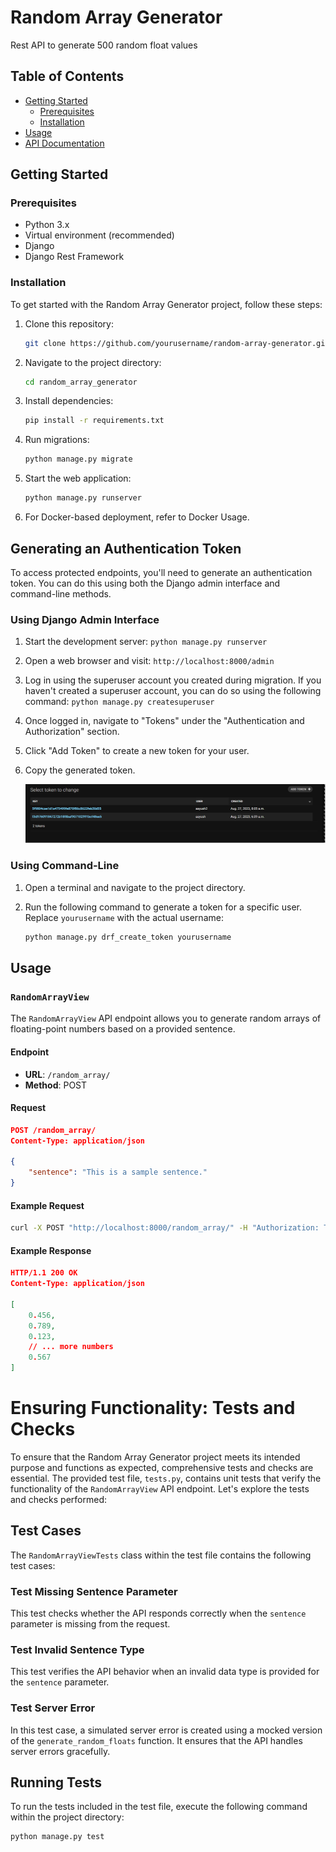 # Random Array Generator

Rest API to generate 500 random float values 

## Table of Contents

- [Getting Started](#getting-started)
  - [Prerequisites](#prerequisites)
  - [Installation](#installation)
- [Usage](#usage)
- [API Documentation](#api-documentation)


## Getting Started

### Prerequisites

- Python 3.x
- Virtual environment (recommended)
- Django
- Django Rest Framework

### Installation

To get started with the Random Array Generator project, follow these steps:

1. Clone this repository: 
    ```sh
    git clone https://github.com/yourusername/random-array-generator.git
    ```
2. Navigate to the project directory: 
    ```sh
    cd random_array_generator
    ```
3. Install dependencies: 
    ```sh
    pip install -r requirements.txt
    ```
4. Run migrations: 
    ```sh
    python manage.py migrate
    ```
5. Start the web application: 
    ```sh
    python manage.py runserver
    ```

6. For Docker-based deployment, refer to Docker Usage.

## Generating an Authentication Token

To access protected endpoints, you'll need to generate an authentication token. You can do this using both the Django admin interface and command-line methods.

### Using Django Admin Interface

1. Start the development server: `python manage.py runserver`

2. Open a web browser and visit: `http://localhost:8000/admin`

3. Log in using the superuser account you created during migration. If you haven't created a superuser account, you can do so using the following command: `python manage.py createsuperuser`

4. Once logged in, navigate to "Tokens" under the "Authentication and Authorization" section.

5. Click "Add Token" to create a new token for your user.

6. Copy the generated token.

    ![Token Generation](./token.png)



### Using Command-Line

1. Open a terminal and navigate to the project directory.

2. Run the following command to generate a token for a specific user. Replace `yourusername` with the actual username: 
    ```sh 
    python manage.py drf_create_token yourusername

## Usage

### `RandomArrayView`

The `RandomArrayView` API endpoint allows you to generate random arrays of floating-point numbers based on a provided sentence.

#### Endpoint

- **URL**: `/random_array/`
- **Method**: POST

#### Request

```json
POST /random_array/
Content-Type: application/json

{
    "sentence": "This is a sample sentence."
}
```

#### Example Request 
```sh
curl -X POST "http://localhost:8000/random_array/" -H "Authorization: Token YOUR_GENERATED_TOKEN" -H "Content-Type: application/json" -d '{"sentence": "Generate an array for this sentence."}'
```
#### Example Response
```json
HTTP/1.1 200 OK
Content-Type: application/json

[
    0.456,
    0.789,
    0.123,
    // ... more numbers
    0.567
]
```


# Ensuring Functionality: Tests and Checks

To ensure that the Random Array Generator project meets its intended purpose and functions as expected, comprehensive tests and checks are essential. The provided test file, `tests.py`, contains unit tests that verify the functionality of the `RandomArrayView` API endpoint. Let's explore the tests and checks performed:

## Test Cases

The `RandomArrayViewTests` class within the test file contains the following test cases:

### Test Missing Sentence Parameter

This test checks whether the API responds correctly when the `sentence` parameter is missing from the request.

### Test Invalid Sentence Type

This test verifies the API behavior when an invalid data type is provided for the `sentence` parameter.

### Test Server Error

In this test case, a simulated server error is created using a mocked version of the `generate_random_floats` function. It ensures that the API handles server errors gracefully.

## Running Tests

To run the tests included in the test file, execute the following command within the project directory:

```sh
python manage.py test
